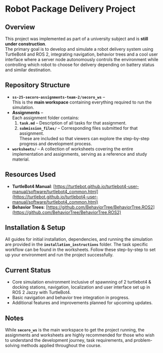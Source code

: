 # Robot Package Delivery Project 

## Overview
This project was implemented as part of a university subject and is **still under construction**.  
The primary goal is to develop and simulate a robot delivery system using TurtleBot4 and ROS 2, integrating navigation, behavior trees and a cool user interface where a server node autonomously controls the environment while controlling which robot to choose for delivery depending on battery status and similar destination.

## Repository Structure
- **`ss-25-secoro-assignments-team-2/secoro_ws`** –  
  This is the **main workspace** containing everything required to run the simulation.  
- **Assignments** –  
  Each assignment folder contains:
  1. **`task.md`** – Description of all tasks for that assignment.
  2. **`submission_files/`** – Corresponding files submitted for that assignment.  
  These are included so that viewers can explore the step-by-step progress and development process.
- **`worksheets/`** – A collection of worksheets covering the entire implementation and assignments, serving as a reference and study material.

## Resources Used
- **TurtleBot4 Manual**: [https://turtlebot.github.io/turtlebot4-user-manual/software/turtlebot4_common.html](https://turtlebot.github.io/turtlebot4-user-manual/software/turtlebot4_common.html)  
- **Behavior Trees**: [https://github.com/BehaviorTree/BehaviorTree.ROS2](https://github.com/BehaviorTree/BehaviorTree.ROS2)

## Installation & Setup
All guides for initial installation, dependencies, and running the simulation are provided in the **`installation_instructions`** folder. The task specific workflow can be found in the worksheets.
Follow these step-by-step to set up your environment and run the project successfully.

## Current Status
- Core simulation environment inclusive of spawnning of 2 turtlebot4 & docking stations, navigation, localization and user interface set up in ROS 2 Jazzy with TurtleBot4.
- Basic navigation and behavior tree integration in progress.
- Additional features and improvements planned for upcoming updates.

## Notes
While **`secoro_ws`** is the main workspace to get the project running, the assignments and worksheets are highly recommended for those who wish to understand the development journey, task requirements, and problem-solving methods applied throughout the course.
